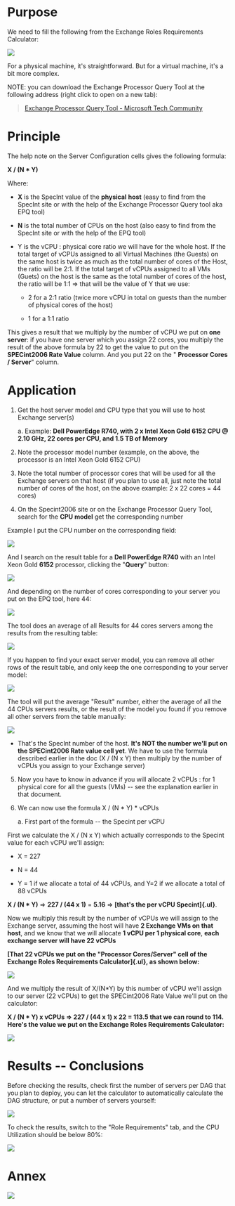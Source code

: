 # Purpose

We need to fill the following from the Exchange Roles Requirements
Calculator:

![](media/image1.png)

For a physical machine, it's straightforward. But for a virtual machine,
it's a bit more complex.

NOTE: you can download the Exchange Processor Query Tool at the
following address (right click to open on a new tab):
> [Exchange Processor Query Tool - Microsoft Tech
Community](https://techcommunity.microsoft.com/t5/exchange-team-blog/exchange-processor-query-tool/ba-p/589402)

# Principle

The help note on the Server Configuration cells gives the following
formula:

**X / (N \* Y)**

Where:

-   **X** is the SpecInt value of the **physical** **host** (easy to
    find from the SpecInt site or with the help of the Exchange
    Processor Query tool aka EPQ tool)

-   **N** is the total number of CPUs on the host (also easy to find
    from the SpecInt site or with the help of the EPQ tool)

-   Y is the vCPU : physical core ratio we will have for the whole host.
    If the total target of vCPUs assigned to all Virtual Machines (the
    Guests) on the same host is twice as much as the total number of
    cores of the Host, the ratio will be 2:1. If the total target of
    vCPUs assigned to all VMs (Guets) on the host is the same as the
    total number of cores of the host, the ratio will be 1:1 =\> that
    will be the value of Y that we use:

    -   2 for a 2:1 ratio (twice more vCPU in total on guests than the
        number of physical cores of the host)

    -   1 for a 1:1 ratio

This gives a result that we multiply by the number of vCPU we put on
**one server**: if you have one server which you assign 22 cores, you
multiply the result of the above formula by 22 to get the value to put
on the **SPECint2006 Rate Value** column. And you put 22 on the "
**Processor Cores / Server**" column.

# Application

1.  Get the host server model and CPU type that you will use to host
    Exchange server(s)

    a.  Example: **Dell PowerEdge R740, with 2 x Intel Xeon Gold 6152
        CPU @ 2.10 GHz, 22 cores per CPU, and 1.5 TB of Memory**

2.  Note the processor model number (example, on the above, the
    processor is an Intel Xeon Gold 6152 CPU)

3.  Note the total number of processor cores that will be used for all
    the Exchange servers on that host (if you plan to use all, just note
    the total number of cores of the host, on the above example: 2 x 22
    cores = 44 cores)

4.  On the Specint2006 site or on the Exchange Processor Query Tool,
    search for the **CPU model** get the corresponding number

Example I put the CPU number on the corresponding field:

![](media/image2.png)

And I search on the result table for a **Dell PowerEdge R740** with an
Intel Xeon Gold **6152** processor, clicking the "**Query**" button:

![](media/image3.png)

And depending on the number of cores corresponding to your server you
put on the EPQ tool, here 44:

![](media/image4.png)

The tool does an average of all Results for 44 cores servers among the
results from the resulting table:

![](media/image5.png)

If you happen to find your exact server model, you can remove all other
rows of the result table, and only keep the one corresponding to your
server model:

![](media/image6.png)

The tool will put the average "Result" number, either the average of all
the 44 CPUs servers results, or the result of the model you found if you
remove all other servers from the table manually:

![](media/image7.png)

-   That's the SpecInt number of the host. **It's NOT the number we'll
    put on the SPECint2006 Rate value cell yet**. We have to use the
    formula described earlier in the doc (X / (N x Y) then multiply by
    the number of vCPUs you assign to your Exchange server)

5.  Now you have to know in advance if you will allocate 2 vCPUs : for 1
    physical core for all the guests (VMs) -- see the explanation
    earlier in that document.

6.  We can now use the formula X / (N \* Y) \* vCPUs

    a.  First part of the formula -- the Specint per vCPU

First we calculate the X / (N x Y) which actually corresponds to the
Specint value for each vCPU we'll assign:

-   X = 227

-   N = 44

-   Y = 1 if we allocate a total of 44 vCPUs, and Y=2 if we allocate a
    total of 88 vCPUs

**X / (N \* Y)** =\> **227 / (44 x 1)** = **5.16** =\> **[that's the per
vCPU Specint]{.ul}**.

Now we multiply this result by the number of vCPUs we will assign to the
Exchange server, assuming the host will have **2 Exchange VMs on that
host**, and we know that we will allocate **1 vCPU per 1 physical
core**, **each exchange server will have 22 vCPUs**

**[That 22 vCPUs we put on the "Processor Cores/Server" cell of the
Exchange Roles Requirements Calculator]{.ul}, as shown below:**

![](media/image8.png)

And we multiply the result of X/(N\*Y) by this number of vCPU we'll
assign to our server (22 vCPUs) to get the SPECint2006 Rate Value we'll
put on the calculator:

**X / (N \* Y) x vCPUs =\> 227 / (44 x 1) x 22 = 113.5 that we can round
to 114. Here's the value we put on the Exchange Roles Requirements
Calculator:**

![](media/image9.png)

# Results -- Conclusions

Before checking the results, check first the number of servers per DAG
that you plan to deploy, you can let the calculator to automatically
calculate the DAG structure, or put a number of servers yourself:

![](media/image10.png)

To check the results, switch to the "Role Requirements" tab, and the CPU
Utilization should be below 80%:

![](media/image11.png)

# Annex

![](media/image12.png)
